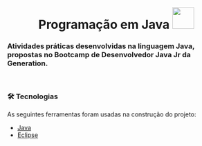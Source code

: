 <h1 align="center"> Programação em Java
<img width=50px src="https://icongr.am/devicon/java-original.svg?size=128&color=currentColor">
</h1>

<h3> Atividades práticas desenvolvidas na linguagem Java, propostas no  Bootcamp de Desenvolvedor Java Jr da Generation.</h3><br/>

### 🛠 Tecnologias

As seguintes ferramentas foram usadas na construção do projeto:

- [Java](https://www.java.com/pt-BR/)
- [Eclipse](https://www.eclipse.org/)

